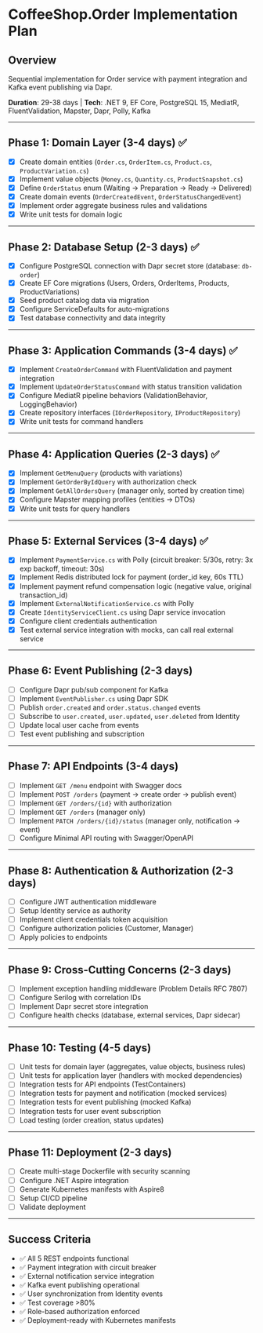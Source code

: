 # CoffeeShop.Order Implementation Plan

## Overview

Sequential implementation for Order service with payment integration and Kafka event publishing via Dapr.

**Duration**: 29-38 days | **Tech**: .NET 9, EF Core, PostgreSQL 15, MediatR, FluentValidation, Mapster, Dapr, Polly, Kafka

---

## Phase 1: Domain Layer (3-4 days) ✅

- [x] Create domain entities (`Order.cs`, `OrderItem.cs`, `Product.cs`, `ProductVariation.cs`)
- [x] Implement value objects (`Money.cs`, `Quantity.cs`, `ProductSnapshot.cs`)
- [x] Define `OrderStatus` enum (Waiting → Preparation → Ready → Delivered)
- [x] Create domain events (`OrderCreatedEvent`, `OrderStatusChangedEvent`)
- [x] Implement order aggregate business rules and validations
- [x] Write unit tests for domain logic

---

## Phase 2: Database Setup (2-3 days) ✅

- [x] Configure PostgreSQL connection with Dapr secret store (database: `db-order`)
- [x] Create EF Core migrations (Users, Orders, OrderItems, Products, ProductVariations)
- [x] Seed product catalog data via migration
- [x] Configure ServiceDefaults for auto-migrations
- [x] Test database connectivity and data integrity

---

## Phase 3: Application Commands (3-4 days) ✅

- [x] Implement `CreateOrderCommand` with FluentValidation and payment integration
- [x] Implement `UpdateOrderStatusCommand` with status transition validation
- [x] Configure MediatR pipeline behaviors (ValidationBehavior, LoggingBehavior)
- [x] Create repository interfaces (`IOrderRepository`, `IProductRepository`)
- [x] Write unit tests for command handlers

---

## Phase 4: Application Queries (2-3 days) ✅

- [x] Implement `GetMenuQuery` (products with variations)
- [x] Implement `GetOrderByIdQuery` with authorization check
- [x] Implement `GetAllOrdersQuery` (manager only, sorted by creation time)
- [x] Configure Mapster mapping profiles (entities → DTOs)
- [x] Write unit tests for query handlers

---

## Phase 5: External Services (3-4 days) ✅

- [x] Implement `PaymentService.cs` with Polly (circuit breaker: 5/30s, retry: 3x exp backoff, timeout: 30s)
- [x] Implement Redis distributed lock for payment (order_id key, 60s TTL)
- [x] Implement payment refund compensation logic (negative value, original transaction_id)
- [x] Implement `ExternalNotificationService.cs` with Polly
- [x] Create `IdentityServiceClient.cs` using Dapr service invocation
- [x] Configure client credentials authentication
- [x] Test external service integration with mocks, can call real external service

---

## Phase 6: Event Publishing (2-3 days)

- [ ] Configure Dapr pub/sub component for Kafka
- [ ] Implement `EventPublisher.cs` using Dapr SDK
- [ ] Publish `order.created` and `order.status.changed` events
- [ ] Subscribe to `user.created`, `user.updated`, `user.deleted` from Identity
- [ ] Update local user cache from events
- [ ] Test event publishing and subscription

---

## Phase 7: API Endpoints (3-4 days)

- [ ] Implement `GET /menu` endpoint with Swagger docs
- [ ] Implement `POST /orders` (payment → create order → publish event)
- [ ] Implement `GET /orders/{id}` with authorization
- [ ] Implement `GET /orders` (manager only)
- [ ] Implement `PATCH /orders/{id}/status` (manager only, notification → event)
- [ ] Configure Minimal API routing with Swagger/OpenAPI

---

## Phase 8: Authentication & Authorization (2-3 days)

- [ ] Configure JWT authentication middleware
- [ ] Setup Identity service as authority
- [ ] Implement client credentials token acquisition
- [ ] Configure authorization policies (Customer, Manager)
- [ ] Apply policies to endpoints

---

## Phase 9: Cross-Cutting Concerns (2-3 days)

- [ ] Implement exception handling middleware (Problem Details RFC 7807)
- [ ] Configure Serilog with correlation IDs
- [ ] Implement Dapr secret store integration
- [ ] Configure health checks (database, external services, Dapr sidecar)

---

## Phase 10: Testing (4-5 days)

- [ ] Unit tests for domain layer (aggregates, value objects, business rules)
- [ ] Unit tests for application layer (handlers with mocked dependencies)
- [ ] Integration tests for API endpoints (TestContainers)
- [ ] Integration tests for payment and notification (mocked services)
- [ ] Integration tests for event publishing (mocked Kafka)
- [ ] Integration tests for user event subscription
- [ ] Load testing (order creation, status updates)

---

## Phase 11: Deployment (2-3 days)

- [ ] Create multi-stage Dockerfile with security scanning
- [ ] Configure .NET Aspire integration
- [ ] Generate Kubernetes manifests with Aspire8
- [ ] Setup CI/CD pipeline
- [ ] Validate deployment

---

## Success Criteria

- ✅ All 5 REST endpoints functional
- ✅ Payment integration with circuit breaker
- ✅ External notification service integration
- ✅ Kafka event publishing operational
- ✅ User synchronization from Identity events
- ✅ Test coverage >80%
- ✅ Role-based authorization enforced
- ✅ Deployment-ready with Kubernetes manifests
